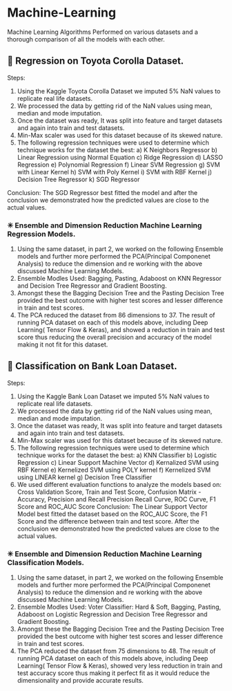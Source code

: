 # Machine-Learning
Machine Learning Algorithms Performed on various datasets and a thorough comparison of all the models with each other.

## 📍 Regression on Toyota Corolla Dataset.
Steps:
1) Using the Kaggle Toyota Corolla Dataset we imputed 5% NaN values to replicate real life datasets.
2) We processed the data by getting rid of the NaN values using mean, median and mode imputation.
3) Once the dataset was ready, It was split into feature and target datasets and again into train and test datasets.
4) Min-Max scaler was used for this dataset because of its skewed nature.
5) The following regression techniques were used to determine which technique works for the dataset the best:
  a) K Neighbors Regressor
  b) Linear Regression using Normal Equation
  c) Ridge Regression
  d) LASSO Regression
  e) Polynomial Regression
  f) Linear SVM Regression
  g) SVM with Linear Kernel
  h) SVM with Poly Kernel
  i) SVM with RBF Kernel
  j) Decision Tree Regressor
  k) SGD Regressor
  
  Conclusion: The SGD Regressor best fitted the model and after the conclusion we demonstrated how the predicted values are close to the actual values.
  
### ✳ Ensemble and Dimension Reduction Machine Learning Regression Models.
1) Using the same dataset, in part 2, we worked on the following Ensemble models and further more performed the PCA(Principal Componenet Analysis) to reduce the dimension    and re working with the above discussed Machine Learning Models.
2) Ensemble Modles Used: Bagging, Pasting, Adaboost on KNN Regressor and Decision Tree Regressor and Gradient Boosting.
3) Amongst these the Bagging Decision Tree and the Pasting Decision Tree provided the best outcome with higher test scores and lesser difference in train and test scores.
4) The PCA reduced the dataset from 86 dimensions to 37. The result of running PCA dataset on each of this models above, including Deep Learning( Tensor Flow & Keras), and showed a reduction in train and test score thus reducing the overall precision and accuracy of the model making it not fit for this dataset.


## 📍 Classification on Bank Loan Dataset.
Steps:
1) Using the Kaggle Bank Loan Dataset we imputed 5% NaN values to replicate real life datasets.
2) We processed the data by getting rid of the NaN values using mean, median and mode imputation.
3) Once the dataset was ready, It was split into feature and target datasets and again into train and test datasets.
4) Min-Max scaler was used for this dataset because of its skewed nature.
5) The following regression techniques were used to determine which technique works for the dataset the best:
  a) KNN Classifier
  b) Logistic Regression
  c) Linear Support Machine Vector
  d) Kernalized SVM using RBF Kernel
  e) Kernelized SVM using POLY kernel
  f) Kernelized SVM using LINEAR kernel
  g) Decision Tree Classifier
6) We used different evaluation functions to analyze the models based on: Cross Validation Score, Train and Test Score, Confusion Matrix - Accuracy, Precision and Recall
Precision Recall Curve, ROC Curve, F1 Score and ROC_AUC Score 
Conclusion: The Linear Support Vector Model best fitted the dataset based on the ROC_AUC Score, the F1 Score and the difference between train and test score. After the conclusion we demonstrated how the predicted values are close to the actual values.

### ✳ Ensemble and Dimension Reduction Machine Learning Classification Models.
1) Using the same dataset, in part 2, we worked on the following Ensemble models and further more performed the PCA(Principal Componenet Analysis) to reduce the dimension    and re working with the above discussed Machine Learning Models.
2) Ensemble Modles Used: Voter Classifier: Hard & Soft, Bagging, Pasting, Adaboost on Logistic Regression and Decision Tree Regressor and Gradient Boosting.
3) Amongst these the Bagging Decision Tree and the Pasting Decision Tree provided the best outcome with higher test scores and lesser difference in train and test scores.
4) The PCA reduced the dataset from 75 dimensions to 48. The result of running PCA dataset on each of this models above, including Deep Learning( Tensor Flow & Keras), showed very less reduction in train and test accuracy score thus making it perfect fit as it would reduce the dimensionality and provide accurate results.


